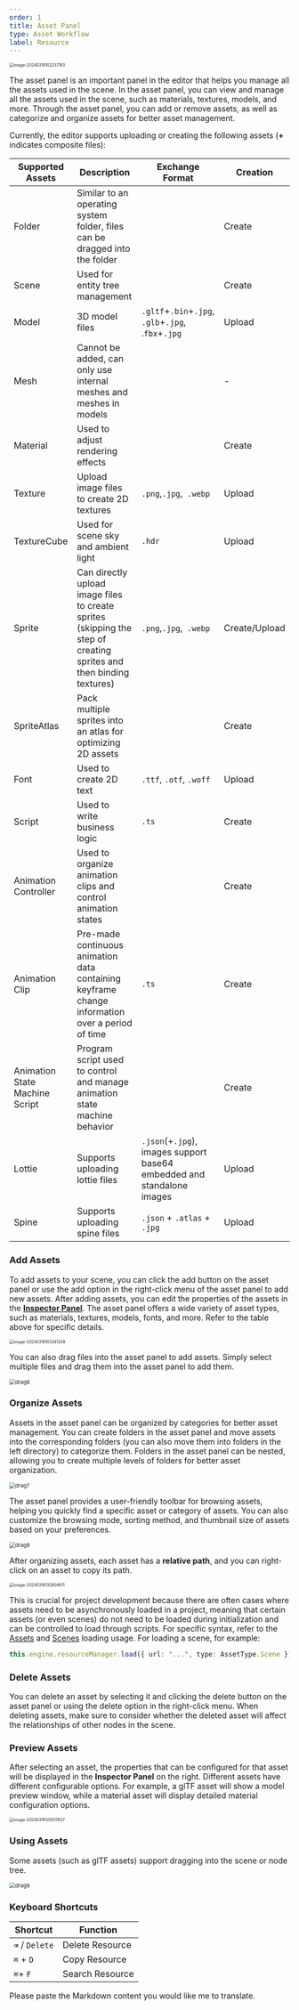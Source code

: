 ```yaml
---
order: 1
title: Asset Panel
type: Asset Workflow
label: Resource
---
```


<img src="https://gw.alipayobjects.com/zos/OasisHub/116f21cb-1cae-4492-92bb-4276173cae9b/image-20240319102237183.png" alt="image-20240319102237183" style="zoom:50%;" />

The asset panel is an important panel in the editor that helps you manage all the assets used in the scene. In the asset panel, you can view and manage all the assets used in the scene, such as materials, textures, models, and more. Through the asset panel, you can add or remove assets, as well as categorize and organize assets for better asset management.

Currently, the editor supports uploading or creating the following assets (**+** indicates composite files):

| Supported Assets                                  | Description                                                   | Exchange Format                                      | Creation  |
| ------------------------------------------------- | ------------------------------------------------------------- | ---------------------------------------------------- | --------- |
| Folder                                            | Similar to an operating system folder, files can be dragged into the folder |                                                     | Create    |
| Scene                                             | Used for entity tree management                               |                                                     | Create    |
| Model                                             | 3D model files                                                | `.gltf`+`.bin`+`.jpg`, `.glb`+`.jpg`, .`fbx`+`.jpg` | Upload    |
| Mesh                                              | Cannot be added, can only use internal meshes and meshes in models |                                                     | -         |
| Material                                          | Used to adjust rendering effects                               |                                                     | Create    |
| Texture                                           | Upload image files to create 2D textures                      | `.png`,`.jpg`,` .webp`                              | Upload    |
| TextureCube                                       | Used for scene sky and ambient light                          | `.hdr`                                              | Upload    |
| Sprite                                            | Can directly upload image files to create sprites (skipping the step of creating sprites and then binding textures) | `.png`,`.jpg`,` .webp`                              | Create/Upload |
| SpriteAtlas                                       | Pack multiple sprites into an atlas for optimizing 2D assets  |                                                     | Create    |
| Font                                              | Used to create 2D text                                        | `.ttf`, `.otf`, `.woff`                             | Upload    |
| Script                                            | Used to write business logic                                   | `.ts`                                               | Create    |
| Animation Controller                             | Used to organize animation clips and control animation states |                                                     | Create    |
| Animation Clip                                   | Pre-made continuous animation data containing keyframe change information over a period of time | `.ts`                                               | Create    |
| Animation State Machine Script                   | Program script used to control and manage animation state machine behavior |                                                     | Create    |
| Lottie                                            | Supports uploading lottie files                               | `.json`(+`.jpg`), images support base64 embedded and standalone images | Upload    |
| Spine                                             | Supports uploading spine files                                 | `.json` + `.atlas` + `.jpg`                         | Upload    | 



### Add Assets

To add assets to your scene, you can click the add button on the asset panel or use the add option in the right-click menu of the asset panel to add new assets. After adding assets, you can edit the properties of the assets in the **[Inspector Panel](/en/docs/interface-inspector)**. The asset panel offers a wide variety of asset types, such as materials, textures, models, fonts, and more. Refer to the table above for specific details.

<img src="https://gw.alipayobjects.com/zos/OasisHub/aec9a0de-98c4-47ce-bc4d-6a7a80decfc8/image-20240319103341208.png" alt="image-20240319103341208" style="zoom:50%;" />

You can also drag files into the asset panel to add assets. Simply select multiple files and drag them into the asset panel to add them.

<img src="https://gw.alipayobjects.com/zos/OasisHub/dc4a06ee-c92a-4ee4-8062-11cd26cf3201/drag6.gif" alt="drag6" style="zoom:67%;" />

### Organize Assets

Assets in the asset panel can be organized by categories for better asset management. You can create folders in the asset panel and move assets into the corresponding folders (you can also move them into folders in the left directory) to categorize them. Folders in the asset panel can be nested, allowing you to create multiple levels of folders for better asset organization.

<img src="https://gw.alipayobjects.com/zos/OasisHub/92fb2341-8f52-451b-a4fd-9ca577a1f480/drag7.gif" alt="drag7" style="zoom:67%;" />

The asset panel provides a user-friendly toolbar for browsing assets, helping you quickly find a specific asset or category of assets. You can also customize the browsing mode, sorting method, and thumbnail size of assets based on your preferences.

<img src="https://gw.alipayobjects.com/zos/OasisHub/d1f0daff-a503-4e24-b3eb-8a86d8faa7a1/drag8.gif" alt="drag8" style="zoom:67%;" />

After organizing assets, each asset has a **relative path**, and you can right-click on an asset to copy its path.

<img src="https://gw.alipayobjects.com/zos/OasisHub/8749922b-9989-47c2-ba42-85c122391c85/image-20240319132804611.png" alt="image-20240319132804611" style="zoom:50%;" />

This is crucial for project development because there are often cases where assets need to be asynchronously loaded in a project, meaning that certain assets (or even scenes) do not need to be loaded during initialization and can be controlled to load through scripts. For specific syntax, refer to the [Assets](/en/docs/assets-load) and [Scenes](/en/docs/core-scene) loading usage. For loading a scene, for example:

```typescript
this.engine.resourceManager.load({ url: "...", type: AssetType.Scene });
```

### Delete Assets

You can delete an asset by selecting it and clicking the delete button on the asset panel or using the delete option in the right-click menu. When deleting assets, make sure to consider whether the deleted asset will affect the relationships of other nodes in the scene.

### Preview Assets

After selecting an asset, the properties that can be configured for that asset will be displayed in the **Inspector Panel** on the right. Different assets have different configurable options. For example, a glTF asset will show a model preview window, while a material asset will display detailed material configuration options.

<img src="https://gw.alipayobjects.com/zos/OasisHub/e90ace3a-7b03-49cc-ad9a-e3aa51f17283/image-20240319120017637.png" alt="image-20240319120017637" style="zoom:50%;" />

### Using Assets

Some assets (such as glTF assets) support dragging into the scene or node tree.

<img src="https://gw.alipayobjects.com/zos/OasisHub/c710e1e4-2d73-4e76-a4fa-b03caa1f68bc/drag9.gif" alt="drag9" style="zoom:67%;" />

### Keyboard Shortcuts

| Shortcut       | Function     |
| -------------- | ------------ |
| `⌫` / `Delete` | Delete Resource |
| `⌘` + `D`      | Copy Resource |
| `⌘`+ `F`       | Search Resource |

Please paste the Markdown content you would like me to translate.
